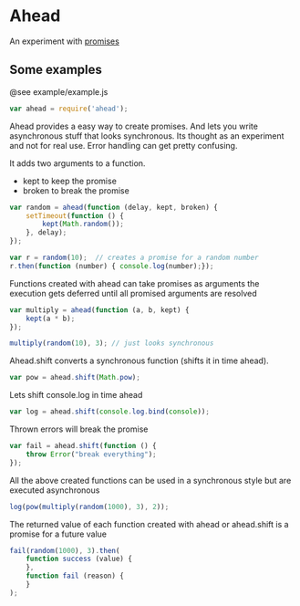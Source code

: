# Ahead

An experiment with [promises](http://wiki.commonjs.org/wiki/Promises/A)

## Some examples

@see example/example.js

```Javascript
var ahead = require('ahead');
```

Ahead provides a easy way to create promises. And lets you write
asynchronous stuff that looks synchronous. Its thought as an experiment
and not for real use. Error handling can get pretty confusing.



It adds two arguments to a function.

- kept to keep the promise
- broken to break the promise

```Javascript
var random = ahead(function (delay, kept, broken) {
    setTimeout(function () {
        kept(Math.random());
    }, delay);
});

var r = random(10);  // creates a promise for a random number
r.then(function (number) { console.log(number);});
```

Functions created with ahead can take promises as arguments
the execution gets deferred until all promised arguments are resolved

```Javascript
var multiply = ahead(function (a, b, kept) {
    kept(a * b);
});

multiply(random(10), 3); // just looks synchronous
```

Ahead.shift converts a synchronous function (shifts it in time ahead).

```Javascript
var pow = ahead.shift(Math.pow);
```

Lets shift console.log in time ahead

```Javascript
var log = ahead.shift(console.log.bind(console));
```

Thrown errors will break the promise

```Javascript
var fail = ahead.shift(function () {
    throw Error("break everything");
});
```

All the above created functions can be used in a
synchronous style but are executed asynchronous

```Javascript
log(pow(multiply(random(1000), 3), 2));
```


The returned value of each function created with
ahead or ahead.shift is a promise for a future value

```Javascript
fail(random(1000), 3).then(
    function success (value) {
    },
    function fail (reason) {
    }
);
```

